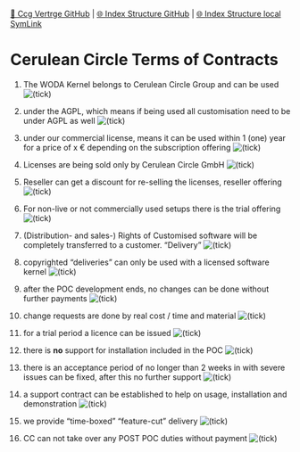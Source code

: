 [📁 Ccg Vertrge GitHub](/cerulean-circle-unlimited-2cu/governance/cc-internals/contracts-discussion/ccg-vertrge.md) | [🌐 Index Structure GitHub](/cerulean-circle-unlimited-2cu/governance/cc-internals/contracts-discussion/ccg-vertrge/cerulean-circle-terms-of-contracts.md) | [🌐 Index Structure local SymLink](./cerulean-circle-terms-of-contracts.entry.md)

# Cerulean Circle Terms of Contracts

1. The WODA Kernel belongs to Cerulean Circle Group and can be used ![(tick)](https://2cu.atlassian.net/wiki/s/1732347312/6452/9ec310e9ed617fde640b4372fb0e11f5501675fa/_/images/icons/emoticons/check.png)
  1. under the AGPL, which means if being used all customisation need to be under AGPL as well ![(tick)](https://2cu.atlassian.net/wiki/s/1732347312/6452/9ec310e9ed617fde640b4372fb0e11f5501675fa/_/images/icons/emoticons/check.png)
  2. under our commercial license, means it can be used within 1 (one) year for a price of x € depending on the subscription offering ![(tick)](https://2cu.atlassian.net/wiki/s/1732347312/6452/9ec310e9ed617fde640b4372fb0e11f5501675fa/_/images/icons/emoticons/check.png)
2. Licenses are being sold only by Cerulean Circle GmbH ![(tick)](https://2cu.atlassian.net/wiki/s/1732347312/6452/9ec310e9ed617fde640b4372fb0e11f5501675fa/_/images/icons/emoticons/check.png)
3. Reseller can get a discount for re-selling the licenses, reseller offering ![(tick)](https://2cu.atlassian.net/wiki/s/1732347312/6452/9ec310e9ed617fde640b4372fb0e11f5501675fa/_/images/icons/emoticons/check.png)
4. For non-live or not commercially used setups there is the trial offering ![(tick)](https://2cu.atlassian.net/wiki/s/1732347312/6452/9ec310e9ed617fde640b4372fb0e11f5501675fa/_/images/icons/emoticons/check.png)
5. (Distribution- and sales-) Rights of Customised software will be completely transferred to a customer. “Delivery” ![(tick)](https://2cu.atlassian.net/wiki/s/1732347312/6452/9ec310e9ed617fde640b4372fb0e11f5501675fa/_/images/icons/emoticons/check.png)
6. copyrighted “deliveries” can only be used with a licensed software kernel ![(tick)](https://2cu.atlassian.net/wiki/s/1732347312/6452/9ec310e9ed617fde640b4372fb0e11f5501675fa/_/images/icons/emoticons/check.png)
  
7. after the POC development ends, no changes can be done without further payments ![(tick)](https://2cu.atlassian.net/wiki/s/1732347312/6452/9ec310e9ed617fde640b4372fb0e11f5501675fa/_/images/icons/emoticons/check.png)
8. change requests are done by real cost / time and material ![(tick)](https://2cu.atlassian.net/wiki/s/1732347312/6452/9ec310e9ed617fde640b4372fb0e11f5501675fa/_/images/icons/emoticons/check.png)
9. for a trial period a licence can be issued ![(tick)](https://2cu.atlassian.net/wiki/s/1732347312/6452/9ec310e9ed617fde640b4372fb0e11f5501675fa/_/images/icons/emoticons/check.png)
10. there is **no** support for installation included in the POC ![(tick)](https://2cu.atlassian.net/wiki/s/1732347312/6452/9ec310e9ed617fde640b4372fb0e11f5501675fa/_/images/icons/emoticons/check.png)
11. there is an acceptance period of no longer than 2 weeks in with severe issues can be fixed, after this no further support ![(tick)](https://2cu.atlassian.net/wiki/s/1732347312/6452/9ec310e9ed617fde640b4372fb0e11f5501675fa/_/images/icons/emoticons/check.png)
12. a support contract can be established to help on usage, installation and demonstration ![(tick)](https://2cu.atlassian.net/wiki/s/1732347312/6452/9ec310e9ed617fde640b4372fb0e11f5501675fa/_/images/icons/emoticons/check.png)
  
13. we provide “time-boxed” “feature-cut” delivery ![(tick)](https://2cu.atlassian.net/wiki/s/1732347312/6452/9ec310e9ed617fde640b4372fb0e11f5501675fa/_/images/icons/emoticons/check.png)
14. CC can not take over any POST POC duties without payment ![(tick)](https://2cu.atlassian.net/wiki/s/1732347312/6452/9ec310e9ed617fde640b4372fb0e11f5501675fa/_/images/icons/emoticons/check.png)
